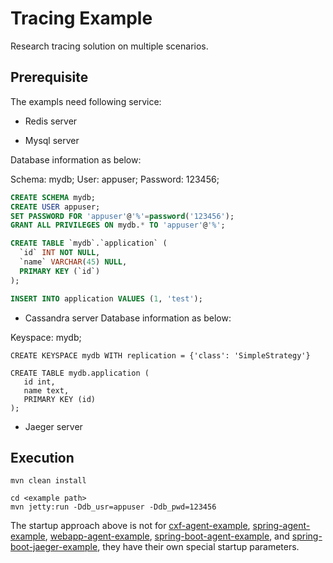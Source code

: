 # Tracing Example

Research tracing solution on multiple scenarios.

## Prerequisite

The exampls need following service:

* Redis server

* Mysql server

Database information as below:

Schema: mydb; User: appuser; Password: 123456;

~~~sql
CREATE SCHEMA mydb;
CREATE USER appuser;
SET PASSWORD FOR 'appuser'@'%'=password('123456');
GRANT ALL PRIVILEGES ON mydb.* TO 'appuser'@'%';

CREATE TABLE `mydb`.`application` (
  `id` INT NOT NULL,
  `name` VARCHAR(45) NULL,
  PRIMARY KEY (`id`)
);

INSERT INTO application VALUES (1, 'test');
~~~

* Cassandra server
Database information as below:

Keyspace: mydb;

~~~cql
CREATE KEYSPACE mydb WITH replication = {'class': 'SimpleStrategy'}

CREATE TABLE mydb.application (
   id int,
   name text,
   PRIMARY KEY (id)
);
~~~

* Jaeger server

## Execution

```shell
mvn clean install

cd <example path>
mvn jetty:run -Ddb_usr=appuser -Ddb_pwd=123456
```
The startup approach above is not for [cxf-agent-example](cxf-example/cxf-agent-example), [spring-agent-example](spring-example/spring-agent-example), [webapp-agent-example](webapp-example/webapp-agent-example), [spring-boot-agent-example](spring-example/spring-boot-agent-example), and [spring-boot-jaeger-example](spring-example/spring-boot-jaeger-example), they have their own special startup parameters.
